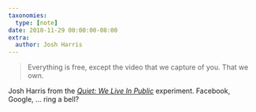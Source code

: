 ```yaml
---
taxonomies:
  type: [note]
date: 2010-11-29 00:00:00-08:00
extra:
  author: Josh Harris
---
```

> Everything is free, except the video that we capture of you. That we own.

Josh Harris from the *[Quiet: We Live In Public](http://www.weliveinpublicthemovie.com)* experiment. Facebook, Google, ... ring a bell?
